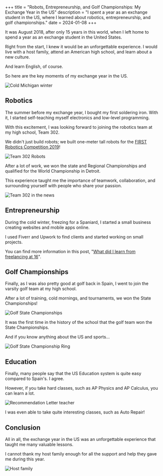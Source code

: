 +++
title = "Robots, Entrepreneurship, and Golf Championships: My Exchange Year in the US"
description = "I spent a year as an exchange student in the US, where I learned about robotics, entrepreneurship, and golf championships."
date = 2024-01-08
+++

It was August 2018, after only 15 years in this world, when I left home to spend a year as an exchange student in the United States. 

Right from the start, I knew it would be an unforgettable experience. I would live with a host family, attend an American high school, and learn about a new culture.

And learn English, of course.

So here are the key moments of my exchange year in the US.

![Cold Michigan winter](cold_michigan_winter.jpeg "Fronzen lake in the middle of the cold Michigan winter")

## Robotics

The summer before my exchange year, I bought my first soldering iron. With it, I started self-teaching myself electronics and low-level programming.

With this excitement, I was looking forward to joining the robotics team at my high school, Team 302. 

We didn't just build robots; we built one-meter tall robots for the [FIRST Robotics Competition 2019](https://www.youtube.com/watch?v=8BH8SyTlZCQ)!

![Team 302 Robots](team_302.jpg "Robot for the FIRST Robotics Competition 2019")

After a lot of work, we won the state and Regional Championships and qualified for the World Championship in Detroit.

This experience taught me the importance of teamwork, collaboration, and surrounding yourself with people who share your passion.

![Team 302 in the news](team_302_news.jpeg "Here we are in the local newspaper!")


## Entrepreneurship

During the cold winter, freezing for a Spaniard, I started a small business creating websites and mobile apps online.

I used Fiverr and Upwork to find clients and started working on small projects.

You can find more information in this post, "[What did I learn from freelancing at 16](/posts/what_did_i_learned_from_freelancing_at_16/)".

## Golf Championships

Finally, as I was also pretty good at golf back in Spain, I went to join the varsity golf team at my high school.

After a lot of training, cold mornings, and tournaments, we won the State Championships!

![Golf State Championships](golf_state_championship.jpeg "One of the most important moments during my exchange year")

It was the first time in the history of the school that the golf team won the State Championships.

And if you know anything about the US and sports...

![Golf State Championship Ring](state_championship_ring.jpeg "The famous ring!")

## Education

Finally, many people say that the US Education system is quite easy compared to Spain's. I agree.

However, if you take hard classes, such as AP Physics and AP Calculus, you can learn a lot.

![Recommendation Letter teacher](ap_calculus_recognition.jpeg "I don't want to brag, but it was the hardest math class")

I was even able to take quite interesting classes, such as Auto Repair!

## Conclusion

All in all, the exchange year in the US was an unforgettable experience that taught me many valuable lessons.

I cannot thank my host family enough for all the support and help they gave me during this year.

![Host family](host_family.jpeg "Thank you Hap and Gabriella!")



